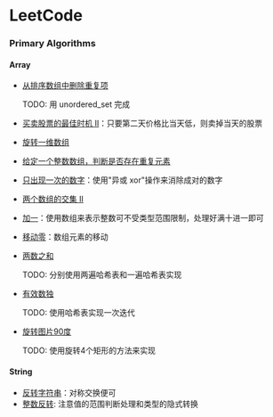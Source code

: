 # LeetCode

### Primary Algorithms

#### Array

- [从排序数组中删除重复项](https://github.com/runningIris/LeetCode/blob/master/algorithms/primary/array/duplicated-keys.cpp)

    TODO: 用 unordered_set 完成

- [买卖股票的最佳时机 II](https://github.com/runningIris/LeetCode/blob/master/algorithms/primary/array/max-profit.cpp)：只要第二天价格比当天低，则卖掉当天的股票
- [旋转一维数组](https://github.com/runningIris/LeetCode/blob/master/algorithms/primary/array/rotate.cpp)
- [给定一个整数数组，判断是否存在重复元素](https://github.com/runningIris/LeetCode/blob/master/algorithms/primary/array/contains-duplicate.cpp)
- [只出现一次的数字](https://github.com/runningIris/LeetCode/blob/master/algorithms/primary/array/single-number.cpp)：使用"异或 xor"操作来消除成对的数字
- [两个数组的交集 II](https://github.com/runningIris/LeetCode/blob/master/algorithms/array/primary/intersect.cpp)
- [加一](https://github.com/runningIris/LeetCode/blob/master/algorithms/primary/array/plus-one.cpp)：使用数组来表示整数可不受类型范围限制，处理好满十进一即可
- [移动零](https://github.com/runningIris/LeetCode/blob/master/algorithms/primary/array/move-zeroes.cpp)：数组元素的移动
- [两数之和](https://github.com/runningIris/LeetCode/blob/master/algorithms/primary/array/two-sum.cpp)

    TODO: 分别使用两遍哈希表和一遍哈希表实现

- [有效数独](https://github.com/runningIris/LeetCode/blob/master/algorithms/primary/array/is-valid-sudoku.cpp)

    TODO: 使用哈希表实现一次迭代

- [旋转图片90度](https://github.com/runningIris/LeetCode/blob/master/algorithms/primary/array/rotate-image.cpp)

    TODO: 使用旋转4个矩形的方法来实现

#### String
- [反转字符串](https://github.com/runningIris/LeetCode/blob/master/algorithms/primary/string/revert-string.cpp)：对称交换便可
- [整数反转](https://github.com/runningIris/LeetCode/blob/master/algorithms/primary/string/revert-int.cpp): 注意值的范围判断处理和类型的隐式转换
